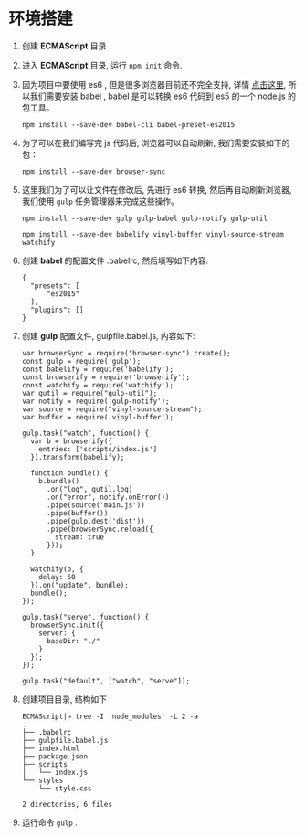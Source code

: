 # 环境搭建

1. 创建 **ECMAScript** 目录 

2. 进入 **ECMAScript** 目录, 运行 `npm init` 命令.

3. 因为项目中要使用 es6 , 但是很多浏览器目前还不完全支持, 详情 [点击这里](https://kangax.github.io/compat-table/es6/), 所以我们需要安装 babel , babel 是可以转换 es6 代码到 es5 的一个 node.js 的包工具。

	```
	npm install --save-dev babel-cli babel-preset-es2015
	```

4. 为了可以在我们编写完 js 代码后, 浏览器可以自动刷新, 我们需要安装如下的包：

	```
	npm install --save-dev browser-sync
	```

5. 这里我们为了可以让文件在修改后, 先进行 es6 转换, 然后再自动刷新浏览器, 我们使用 `gulp` 任务管理器来完成这些操作。

	```
	npm install --save-dev gulp gulp-babel gulp-notify gulp-util
	```
	
	```
	npm install --save-dev babelify vinyl-buffer vinyl-source-stream watchify
	```

6. 创建 **babel** 的配置文件 .babelrc, 然后填写如下内容:

	```
	{
	  "presets": [
	      "es2015"
	  ],
	  "plugins": []
	}
	```

7. 创建 **gulp** 配置文件, gulpfile.babel.js, 内容如下:

	```
	var browserSync = require("browser-sync").create();
	const gulp = require('gulp');
	const babelify = require('babelify');
	const browserify = require('browserify');
	const watchify = require('watchify');
	var gutil = require("gulp-util");
	var notify = require('gulp-notify');
	var source = require("vinyl-source-stream");
	var buffer = require('vinyl-buffer');
	
	gulp.task("watch", function() {
	  var b = browserify({
	    entries: ['scripts/index.js']
	  }).transform(babelify);
	
	  function bundle() {
	    b.bundle()
	      .on("log", gutil.log)
	      .on("error", notify.onError())
	      .pipe(source('main.js'))
	      .pipe(buffer())
	      .pipe(gulp.dest('dist'))
	      .pipe(browserSync.reload({
	        stream: true
	      }));
	  }
	
	  watchify(b, {
	    delay: 60
	  }).on("update", bundle);
	  bundle();
	});
	
	gulp.task("serve", function() {
	  browserSync.init({
	    server: {
	      baseDir: "./"
	    }
	  });
	});
	
	gulp.task("default", ["watch", "serve"]);
	```

8. 创建项目目录, 结构如下

	```
	ECMAScript|⇒ tree -I 'node_modules' -L 2 -a
	.
	├── .babelrc
	├── gulpfile.babel.js
	├── index.html
	├── package.json
	├── scripts
	│   └── index.js
	└── styles
	    └── style.css
	
	2 directories, 6 files
	```

9. 运行命令 `gulp` .